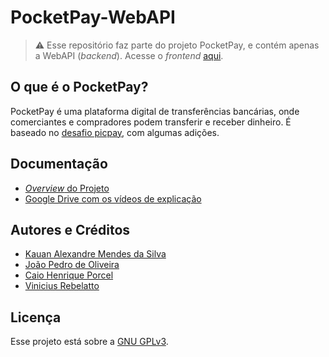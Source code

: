# PocketPay-WebAPI

> ⚠️ Esse repositório faz parte do projeto PocketPay, e contém apenas a WebAPI (_backend_). Acesse o _frontend_ [aqui](https://github.com/entr0pie/PocketPay-Angular).  

## O que é o PocketPay?

PocketPay é uma plataforma digital de transferências bancárias, onde comerciantes e compradores podem transferir e receber dinheiro. É baseado no [desafio picpay](https://github.com/PicPay/picpay-desafio-backend), com algumas adições.

## Documentação

- [_Overview_ do Projeto](./docs/README.md)
- [Google Drive com os vídeos de explicação](./docs/README.md)

## Autores e Créditos

- [Kauan Alexandre Mendes da Silva](https://www.linkedin.com/in/mendeskauan)
- [João Pedro de Oliveira](https://www.linkedin.com/in/jo%C3%A3o-pedro-de-oliveira-62a0b11b8/)
- [Caio Henrique Porcel](https://www.linkedin.com/in/caio-henrique-porcel-702340243/)
- [Vinicius Rebelatto](https://www.linkedin.com/in/vinicius-rebelatto-07001a232/)

## Licença

Esse projeto está sobre a [GNU GPLv3](./LICENSE). 
